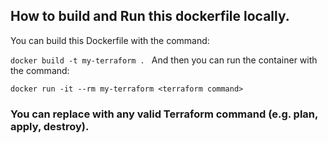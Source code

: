 ## How to build and Run this dockerfile locally.

You can build this Dockerfile with the command:

```docker build -t my-terraform . ```
And then you can run the container with the command:

```docker run -it --rm my-terraform <terraform command> ```

### You can replace <terraform command> with any valid Terraform command (e.g. plan, apply, destroy).